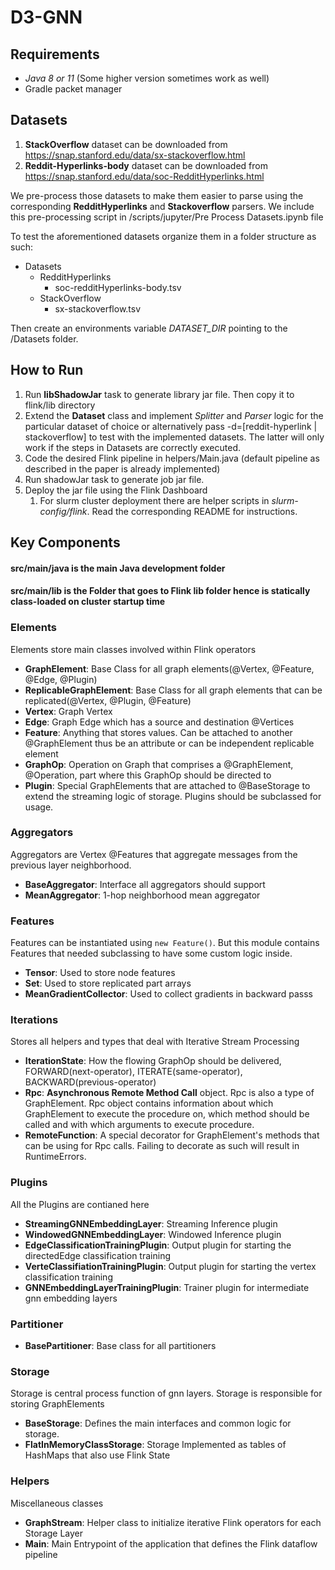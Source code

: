 # D3-GNN
## Requirements
- *Java 8 or 11* (Some higher version sometimes work as well)
- Gradle packet manager

## Datasets
1. **StackOverflow** dataset can be downloaded from https://snap.stanford.edu/data/sx-stackoverflow.html
2. **Reddit-Hyperlinks-body** dataset can be downloaded from https://snap.stanford.edu/data/soc-RedditHyperlinks.html

We pre-process those datasets to make them easier to parse using the corresponding **RedditHyperlinks** and **Stackoverflow** parsers.
We include this pre-processing script in /scripts/jupyter/Pre Process Datasets.ipynb file

To test the aforementioned datasets organize them in a folder structure as such:
- Datasets
  - RedditHyperlinks
    - soc-redditHyperlinks-body.tsv
  - StackOverflow
    - sx-stackoverflow.tsv

Then create an environments variable _DATASET_DIR_ pointing to the /Datasets folder.

## How to Run
1. Run **libShadowJar** task to generate library jar file. Then copy it to flink/lib directory 
2. Extend the **Dataset** class and implement _Splitter_ and _Parser_ logic for the particular dataset of choice or alternatively pass -d=[reddit-hyperlink | stackoverflow] to test with the implemented datasets. The latter will only work if the steps in Datasets are correctly executed.
3. Code the desired Flink pipeline in helpers/Main.java (default pipeline as described in the paper is already implemented)
4. Run shadowJar task to generate job jar file. 
5. Deploy the jar file using the Flink Dashboard
   1. For slurm cluster deployment there are helper scripts in _slurm-config/flink_. Read the corresponding README for instructions.
   

## Key Components
#### **src/main/java** is the main Java development folder
#### **src/main/lib** is the Folder that goes to Flink lib folder hence is statically class-loaded on cluster startup time
### Elements
Elements store main classes involved within Flink operators
- **GraphElement**: Base Class for all graph elements(@Vertex, @Feature, @Edge, @Plugin)
- **ReplicableGraphElement**: Base Class for all graph elements that can be replicated(@Vertex, @Plugin, @Feature)
- **Vertex**: Graph Vertex
- **Edge**: Graph Edge which has a source and destination @Vertices
- **Feature**: Anything that stores values. Can be attached to another @GraphElement thus be an attribute or can be independent replicable element
- **GraphOp**: Operation on Graph that comprises a @GraphElement, @Operation, part where this GraphOp should be directed to
- **Plugin**: Special GraphElements that are attached to @BaseStorage to extend the streaming logic of storage. Plugins should be subclassed for usage.
### Aggregators
Aggregators are Vertex @Features that aggregate messages from the previous layer neighborhood.
- **BaseAggregator**: Interface all aggregators should support
- **MeanAggregator**: 1-hop neighborhood mean aggregator

### Features
Features can be instantiated using `new Feature()`. But this module contains Features that needed subclassing to have some custom logic inside.
- **Tensor**: Used to store node features
- **Set**: Used to store replicated part arrays
- **MeanGradientCollector**: Used to collect gradients in backward passs

### Iterations
Stores all helpers and types that deal with Iterative Stream Processing
- **IterationState**: How the flowing GraphOp should be delivered, FORWARD(next-operator), ITERATE(same-operator), BACKWARD(previous-operator)
- **Rpc**: **Asynchronous Remote Method Call** object. Rpc is also a type of GraphElement. Rpc object contains information about which GraphElement to execute the procedure on, which method should be called and with which arguments to execute procedure.
- **RemoteFunction**: A special decorator for GraphElement's methods that can be using for Rpc calls. Failing to decorate as such will result in RuntimeErrors.
### Plugins
All the Plugins are contianed here
- **StreamingGNNEmbeddingLayer**: Streaming Inference plugin
- **WindowedGNNEmbeddingLayer**: Windowed Inference plugin
- **EdgeClassificationTrainingPlugin**: Output plugin for starting the directedEdge classification training
- **VerteClassifiationTrainingPlugin**: Output plugin for starting the vertex classification training
- **GNNEmbeddingLayerTrainingPlugin**: Trainer plugin for intermediate gnn embedding layers
### Partitioner
- **BasePartitioner**: Base class for all partitioners
### Storage
Storage is central process function of gnn layers. Storage is responsible for storing GraphElements
- **BaseStorage**: Defines the main interfaces and common logic for storage.
- **FlatInMemoryClassStorage**: Storage Implemented as tables of HashMaps that also use Flink State
### Helpers
Miscellaneous classes
- **GraphStream**: Helper class to initialize iterative Flink operators for each Storage Layer
- **Main**: Main Entrypoint of the application that defines the Flink dataflow pipeline